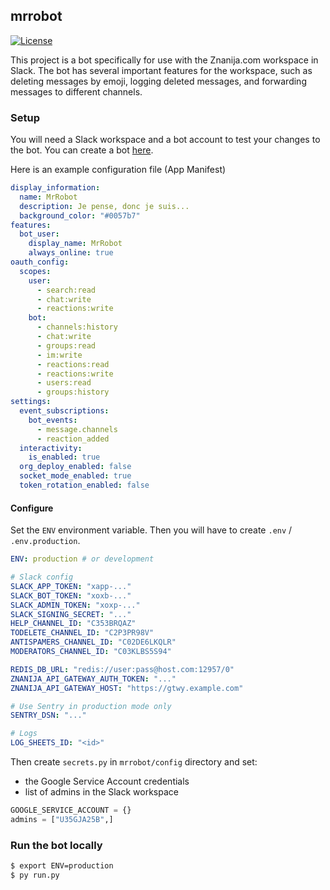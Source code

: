 ## mrrobot

[![License](https://img.shields.io/badge/license-MIT-green)](LICENSE)

This project is a bot specifically for use with the Znanija.com workspace in Slack.
The bot has several important features for the workspace, such as deleting messages by emoji, logging deleted messages, and forwarding messages to different channels.

### Setup
You will need a Slack workspace and a bot account to test your changes to the bot.
You can create a bot [here](https://api.slack.com/).

Here is an example configuration file (App Manifest)
```yml
display_information:
  name: MrRobot
  description: Je pense, donc je suis...
  background_color: "#0057b7"
features:
  bot_user:
    display_name: MrRobot
    always_online: true
oauth_config:
  scopes:
    user:
      - search:read
      - chat:write
      - reactions:write
    bot:
      - channels:history
      - chat:write
      - groups:read
      - im:write
      - reactions:read
      - reactions:write
      - users:read
      - groups:history
settings:
  event_subscriptions:
    bot_events:
      - message.channels
      - reaction_added
  interactivity:
    is_enabled: true
  org_deploy_enabled: false
  socket_mode_enabled: true
  token_rotation_enabled: false
```

#### Configure
Set the `ENV` environment variable.
Then you will have to create `.env` / `.env.production`.

```yml
ENV: production # or development

# Slack config
SLACK_APP_TOKEN: "xapp-..."
SLACK_BOT_TOKEN: "xoxb-..."
SLACK_ADMIN_TOKEN: "xoxp-..."
SLACK_SIGNING_SECRET: "..."
HELP_CHANNEL_ID: "C353BRQAZ"
TODELETE_CHANNEL_ID: "C2P3PR98V"
ANTISPAMERS_CHANNEL_ID: "C02DE6LKQLR"
MODERATORS_CHANNEL_ID: "C03KLBS5S94"

REDIS_DB_URL: "redis://user:pass@host.com:12957/0"
ZNANIJA_API_GATEWAY_AUTH_TOKEN: "..."
ZNANIJA_API_GATEWAY_HOST: "https://gtwy.example.com"

# Use Sentry in production mode only
SENTRY_DSN: "..."

# Logs
LOG_SHEETS_ID: "<id>"
```
Then create `secrets.py` in `mrrobot/config` directory and set:
- the Google Service Account credentials
- list of admins in the Slack workspace
```py
GOOGLE_SERVICE_ACCOUNT = {}
admins = ["U35GJA25B",]
```

### Run the bot locally
```bash
$ export ENV=production
$ py run.py
```